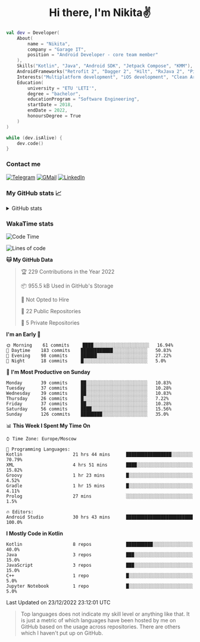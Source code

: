 <h1 align="center">
Hi there, I'm Nikita✌️
</h1>

```kotlin
val dev = Developer(
    About(
        name = "Nikita",
        company = "Garage IT",
        position = "Android Developer - core team member"
    ),
    Skills("Kotlin", "Java", "Android SDK", "Jetpack Compose", "KMM"),
    AndroidFrameworks("Retrofit 2", "Dagger 2", "Hilt", "RxJava 2", "Picasso", "Kotlin Coroutines"),
    Interests("Multiplatform development", "iOS development", "Clean Architecture"),
    Education(
        university = "ETU 'LETI'",
        degree = "bachelor",
        educationProgram = "Software Engineering",
        startDate = 2018,
        endDate = 2022,
        honoursDegree = True
    )
)

while (dev.isAlive) {
    dev.code()
}
```

### Contact me

[![Telegram](https://img.shields.io/badge/Telegram-white?style=for-the-badge&logo=telegram&logoColor=29e9ea)](https://t.me/po4yka)
[![GMail](https://img.shields.io/badge/Gmail-white?style=for-the-badge&logo=gmail&logoColor=d14836)](mailto:pochaev.nik@gmail.com)
[![LinkedIn](https://img.shields.io/badge/linkedin%20-white.svg?&style=for-the-badge&logo=linkedin&logoColor=%230077B5)](https://www.linkedin.com/in/nikita-pochaev-415b5a1a1)

### My GitHub stats 📈

<details>
  <summary>GitHub stats</summary>
  <p align="center">
    <img src="https://github-readme-stats.vercel.app/api?username=po4yka&show_icons=true&theme=dark" />
  </p>
</details>

### WakaTime stats

<!--START_SECTION:waka-->
![Code Time](http://img.shields.io/badge/Code%20Time-3%2C453%20hrs%201%20min-blue)

![Lines of code](https://img.shields.io/badge/From%20Hello%20World%20I%27ve%20Written-179%20Thousand%20lines%20of%20code-blue)

**🐱 My GitHub Data** 

> 🏆 229 Contributions in the Year 2022
 > 
> 📦 955.5 kB Used in GitHub's Storage 
 > 
> 🚫 Not Opted to Hire
 > 
> 📜 22 Public Repositories 
 > 
> 🔑 5 Private Repositories  
 > 
**I'm an Early 🐤** 

```text
🌞 Morning    61 commits     ████░░░░░░░░░░░░░░░░░░░░░   16.94% 
🌆 Daytime    183 commits    ████████████░░░░░░░░░░░░░   50.83% 
🌃 Evening    98 commits     ██████░░░░░░░░░░░░░░░░░░░   27.22% 
🌙 Night      18 commits     █░░░░░░░░░░░░░░░░░░░░░░░░   5.0%

```
📅 **I'm Most Productive on Sunday** 

```text
Monday       39 commits     ██░░░░░░░░░░░░░░░░░░░░░░░   10.83% 
Tuesday      37 commits     ██░░░░░░░░░░░░░░░░░░░░░░░   10.28% 
Wednesday    39 commits     ██░░░░░░░░░░░░░░░░░░░░░░░   10.83% 
Thursday     26 commits     █░░░░░░░░░░░░░░░░░░░░░░░░   7.22% 
Friday       37 commits     ██░░░░░░░░░░░░░░░░░░░░░░░   10.28% 
Saturday     56 commits     ████░░░░░░░░░░░░░░░░░░░░░   15.56% 
Sunday       126 commits    ████████░░░░░░░░░░░░░░░░░   35.0%

```


📊 **This Week I Spent My Time On** 

```text
⌚︎ Time Zone: Europe/Moscow

💬 Programming Languages: 
Kotlin                   21 hrs 44 mins      █████████████████░░░░░░░░   70.79% 
XML                      4 hrs 51 mins       ████░░░░░░░░░░░░░░░░░░░░░   15.82% 
Groovy                   1 hr 23 mins        █░░░░░░░░░░░░░░░░░░░░░░░░   4.52% 
Gradle                   1 hr 15 mins        █░░░░░░░░░░░░░░░░░░░░░░░░   4.11% 
Prolog                   27 mins             ░░░░░░░░░░░░░░░░░░░░░░░░░   1.5%

🔥 Editors: 
Android Studio           30 hrs 43 mins      █████████████████████████   100.0%

```

**I Mostly Code in Kotlin** 

```text
Kotlin                   8 repos             ██████████░░░░░░░░░░░░░░░   40.0% 
Java                     3 repos             ███░░░░░░░░░░░░░░░░░░░░░░   15.0% 
JavaScript               3 repos             ███░░░░░░░░░░░░░░░░░░░░░░   15.0% 
C++                      1 repo              █░░░░░░░░░░░░░░░░░░░░░░░░   5.0% 
Jupyter Notebook         1 repo              █░░░░░░░░░░░░░░░░░░░░░░░░   5.0%

```



 Last Updated on 23/12/2022 23:12:01 UTC
<!--END_SECTION:waka-->

> Top languages does not indicate my skill level or anything like that. It is just a metric of which languages have been hosted by me on GitHub based on the usage across repositories. There are others which I haven't put up on GitHub.
